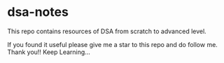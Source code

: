 # dsa-notes
This repo contains resources of DSA from scratch to advanced level.

If you found it useful please give me a star to this repo and do follow me.
Thank you!! Keep Learning...

